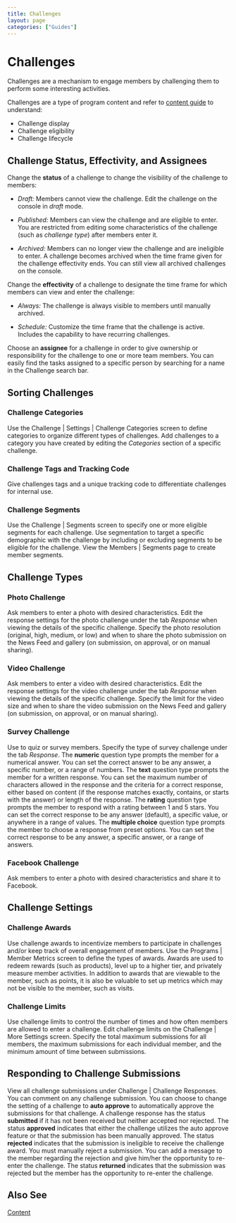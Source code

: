 ```yaml
---
title: Challenges
layout: page
categories: ["Guides"]
---
```

# Challenges

Challenges are a mechanism to engage members by challenging them to perform some interesting activities.

Challenges are a type of program content and refer to [content guide](./content) to understand:

* Challenge display
* Challenge eligibility
* Challenge lifecycle

## Challenge Status, Effectivity, and Assignees
Change the **status** of a challenge to change the visibility of the challenge to members:

* *Draft:* Members cannot view the challenge. Edit the challenge on the console in *draft* mode.

* *Published:* Members can view the challenge and are eligible to enter. You are restricted from editing some characteristics of the challenge (such as *challenge type*) after members enter it.

* *Archived:* Members can no longer view the challenge and are ineligible to enter. A challenge becomes archived when the time frame given for the challenge effectivity ends. You can still view all archived challenges on the console.

Change the **effectivity** of a challenge to designate the time frame for which members can view and enter the challenge:

* *Always:* The challenge is always visible to members until manually archived.

* *Schedule:* Customize the time frame that the challenge is active. Includes the capability to have recurring challenges.

Choose an **assignee** for a challenge in order to give ownership or responsibility for the challenge to one or more team members. You can easily find the tasks assigned to a specific person by searching for a name in the Challenge search bar.

## Sorting Challenges
### Challenge Categories
Use the Challenge | Settings | Challenge Categories screen to define categories to organize different types of challenges. Add challenges to a category you have created by editing the *Categories* section of a specific challenge.

### Challenge Tags and Tracking Code
Give challenges tags and a unique tracking code to differentiate challenges for internal use.

### Challenge Segments
Use the Challenge | Segments screen to specify one or more eligible segments for each challenge. Use segmentation to target a specific demographic with the challenge by including or excluding segments to be eligible for the challenge. View the Members | Segments page to create member segments.

## Challenge Types
### Photo Challenge
Ask members to enter a photo with desired characteristics. Edit the response settings for the photo challenge under the tab *Response* when viewing the details of the specific challenge. Specify the photo resolution (original, high, medium, or low) and when to share the photo submission on the News Feed and gallery (on submission, on approval, or on manual sharing).

### Video Challenge
Ask members to enter a video with desired characteristics. Edit the response settings for the video challenge under the tab *Response* when viewing the details of the specific challenge. Specify the limit for the video size and when to share the video submission on the News Feed and gallery (on submission, on approval, or on manual sharing).

### Survey Challenge
Use to quiz or survey members. Specify the type of survey challenge under the tab *Response*. The **numeric** question type prompts the member for a numerical answer. You can set the correct answer to be any answer, a specific number, or a range of numbers. The **text** question type prompts the member for a written response. You can set the maximum number of characters allowed in the response and the criteria for a correct response, either based on content (if the response matches exactly, contains, or starts with the answer) or length of the response. The **rating** question type prompts the member to respond with a rating between 1 and 5 stars. You can set the correct response to be any answer (default), a specific value, or anywhere in a range of values. The **multiple choice** question type prompts the member to choose a response from preset options. You can set the correct response to be any answer, a specific answer, or a range of answers.

### Facebook Challenge
Ask members to enter a photo with desired characteristics and share it to Facebook.

## Challenge Settings
### Challenge Awards
Use challenge awards to incentivize members to participate in challenges and/or keep track of overall engagement of members. Use the Programs | Member Metrics screen to define the types of awards. Awards are used to redeem rewards (such as products), level up to a higher tier, and privately measure member activities. In addition to awards that are viewable to the member, such as points, it is also be valuable to set up metrics which may not be visible to the member, such as visits.

### Challenge Limits
Use challenge limits to control the number of times and how often members are allowed to enter a challenge. Edit challenge limits on the Challenge | More Settings screen. Specify the total maximum submissions for all members, the maximum submissions for each individual member, and the minimum amount of time between submissions.

## Responding to Challenge Submissions

View all challenge submissions under Challenge | Challenge Responses. You can comment on any challenge submission. You can choose to change the setting of a challenge to **auto approve** to automatically approve the submissions for that challenge. A challenge response has the status **submitted** if it has not been received but neither accepted nor rejected. The status **approved** indicates that either the challenge utilizes the auto approve feature or that the submission has been manually approved. The status **rejected** indicates that the submission is ineligible to receive the challenge award. You must manually reject a submission. You can add a message to the member regarding the rejection and give him/her the opportunity to re-enter the challenge. The status **returned** indicates that the submission was rejected but the member has the opportunity to re-enter the challenge.

## Also See
[Content](./content)